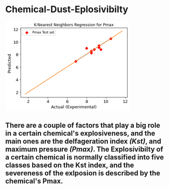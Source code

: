 # Chemical-Dust-Eplosivibilty
![crossVal](https://github.com/Mbazlami/Chemical-Dust-Eplosivibilty-/blob/main/download.png)

## There are a couple of factors that play a big role in a certain chemical's explosiveness, and the main ones are the **delfageration index** *(Kst)*, and **maximum pressure** *(Pmax)*. The Explosivibilty of a certain chemical is normally classified into five classes based on the Kst index, and the severeness of the exlposion is described by the chemical's Pmax.
